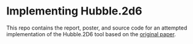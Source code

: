 # Implementing Hubble.2d6

This repo contains the report, poster, and source code for an attempted implementation of the Hubble.2D6
tool based on the [original paper](https://www.biorxiv.org/content/10.1101/684357v1).
